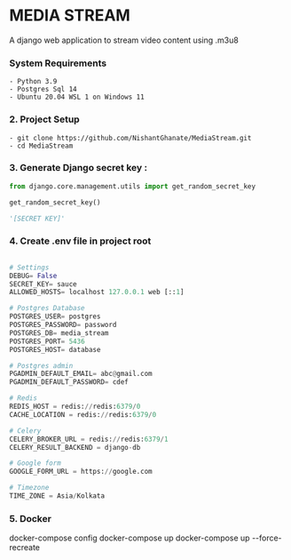 # MEDIA STREAM

A django web application to stream video content using .m3u8 


### System Requirements
```
- Python 3.9
- Postgres Sql 14
- Ubuntu 20.04 WSL 1 on Windows 11
```



### 2. Project Setup 
```
- git clone https://github.com/NishantGhanate/MediaStream.git
- cd MediaStream
```

### 3. Generate Django secret key :
```python
from django.core.management.utils import get_random_secret_key

get_random_secret_key()

'[SECRET KEY]'
```

### 4. Create .env file in project root
```python

# Settings
DEBUG= False
SECRET_KEY= sauce
ALLOWED_HOSTS= localhost 127.0.0.1 web [::1]

# Postgres Database
POSTGRES_USER= postgres
POSTGRES_PASSWORD= password
POSTGRES_DB= media_stream
POSTGRES_PORT= 5436
POSTGRES_HOST= database

# Postgres admin
PGADMIN_DEFAULT_EMAIL= abc@gmail.com
PGADMIN_DEFAULT_PASSWORD= cdef

# Redis
REDIS_HOST = redis://redis:6379/0
CACHE_LOCATION = redis://redis:6379/0

# Celery 
CELERY_BROKER_URL = redis://redis:6379/1
CELERY_RESULT_BACKEND = django-db

# Google form 
GOOGLE_FORM_URL = https://google.com

# Timezone 
TIME_ZONE = Asia/Kolkata
```

### 5. Docker 
docker-compose config
docker-compose up
docker-compose up --force-recreate